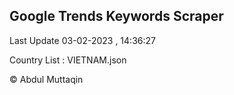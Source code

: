 

## Google Trends Keywords Scraper 
 
Last Update 03-02-2023 , 14:36:27

Country List :
VIETNAM.json



© Abdul Muttaqin 
